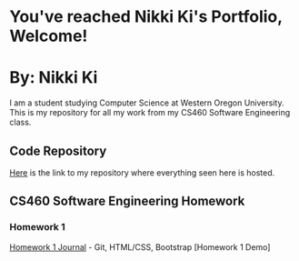 # You've reached Nikki Ki's Portfolio, Welcome!
# By: Nikki Ki

I am a student studying Computer Science at Western Oregon University. This is my repository for all my work from my CS460 Software Engineering class.

## Code Repository

[Here](https://github.com/nki13/CS4602018) is the link to my repository where everything seen here is hosted.

## CS460 Software Engineering Homework

### Homework 1
[Homework 1 Journal](https://nki13.github.io/HW1) - Git, HTML/CSS, Bootstrap
[Homework 1 Demo]
